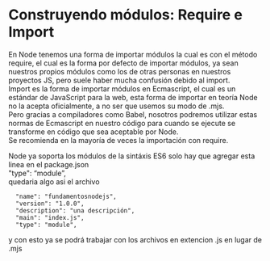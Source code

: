 # Construyendo módulos: Require e Import

En Node tenemos una forma de importar módulos la cual es con el método require, el cual es la forma por defecto de importar módulos, ya sean nuestros propios módulos como los de otras personas en nuestros proyectos JS, pero suele haber mucha confusión debido al import.  
Import es la forma de importar módulos en Ecmascript, el cual es un estándar de JavaScript para la web, esta forma de importar en teoría Node no la acepta oficialmente, a no ser que usemos su modo de .mjs.  
Pero gracias a compiladores como Babel, nosotros podremos utilizar estas normas de Ecmascript en nuestro código para cuando se ejecute se transforme en código que sea aceptable por Node.  
Se recomienda en la mayoría de veces la importación con require.

Node ya soporta los módulos de la sintáxis ES6 solo hay que agregar esta linea en el package.json  
"type": “module”,  
quedaria algo asi el archivo

```
  "name": "fundamentosnodejs",
  "version": "1.0.0",
  "description": "una descripción",
  "main": "index.js",
  "type": "module",
```

y con esto ya se podrá trabajar con los archivos en extencion .js en lugar de .mjs